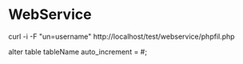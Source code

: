 # WebService

curl -i -F "un=username" http://localhost/test/webservice/phpfil.php

alter table tableName auto_increment = #;

